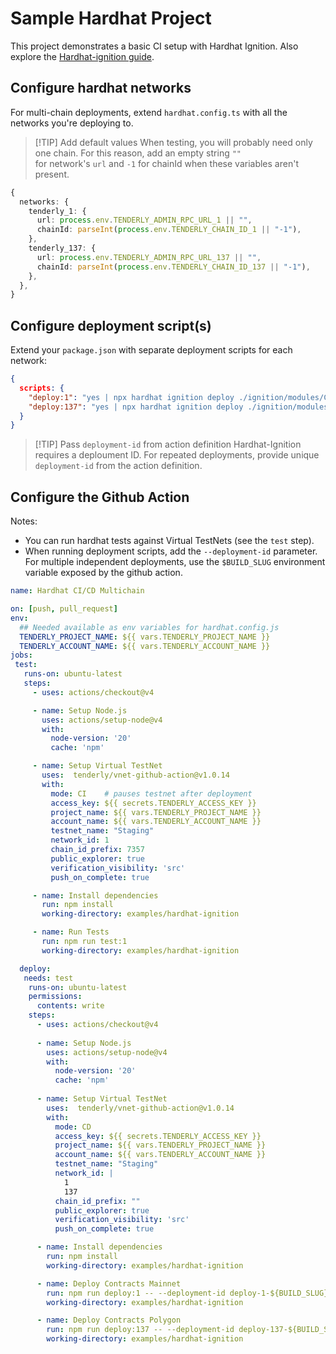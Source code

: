 # Sample Hardhat Project

This project demonstrates a basic CI setup with Hardhat Ignition. Also explore the [Hardhat-ignition guide](https://docs.tenderly.co/virtual-testnets/ci-cd/github-actions-hardhat).

## Configure hardhat networks

For multi-chain deployments, extend `hardhat.config.ts` with all the networks you're deploying to.

> [!TIP] Add default values
> When testing, you will probably need only one chain. For this reason, add an empty string `""`  
> for network's `url` and `-1` for chainId when these variables aren't present.

```ts
{
  networks: {
    tenderly_1: {
      url: process.env.TENDERLY_ADMIN_RPC_URL_1 || "",
      chainId: parseInt(process.env.TENDERLY_CHAIN_ID_1 || "-1"),
    },
    tenderly_137: {
      url: process.env.TENDERLY_ADMIN_RPC_URL_137 || "",
      chainId: parseInt(process.env.TENDERLY_CHAIN_ID_137 || "-1"),
    },
  },
}
```

## Configure deployment script(s)

Extend your `package.json` with separate deployment scripts for each network:

```json
{
  scripts: {
    "deploy:1": "yes | npx hardhat ignition deploy ./ignition/modules/CounterMainnet.ts --network tenderly_1",
    "deploy:137": "yes | npx hardhat ignition deploy ./ignition/modules/CounterPolygon.ts --network tenderly_137",
  }
}
```

> [!TIP] Pass `deployment-id` from action definition
> Hardhat-Ignition requires a deploument ID. For repeated deployments, provide unique `deployment-id` from the action definition.

## Configure the Github Action

Notes:
- You can run hardhat tests against Virtual TestNets (see the `test` step).
- When running deployment scripts, add the `--deployment-id` parameter. For multiple independent deployments, use the `$BUILD_SLUG` environment variable exposed by the github action.

```yaml
name: Hardhat CI/CD Multichain

on: [push, pull_request]
env:
  ## Needed available as env variables for hardhat.config.js
  TENDERLY_PROJECT_NAME: ${{ vars.TENDERLY_PROJECT_NAME }}
  TENDERLY_ACCOUNT_NAME: ${{ vars.TENDERLY_ACCOUNT_NAME }}
jobs:
 test:
   runs-on: ubuntu-latest
   steps:
     - uses: actions/checkout@v4

     - name: Setup Node.js
       uses: actions/setup-node@v4
       with:
         node-version: '20'
         cache: 'npm'

     - name: Setup Virtual TestNet
       uses:  tenderly/vnet-github-action@v1.0.14
       with:
         mode: CI    # pauses testnet after deployment
         access_key: ${{ secrets.TENDERLY_ACCESS_KEY }}
         project_name: ${{ vars.TENDERLY_PROJECT_NAME }}
         account_name: ${{ vars.TENDERLY_ACCOUNT_NAME }}
         testnet_name: "Staging"
         network_id: 1
         chain_id_prefix: 7357
         public_explorer: true
         verification_visibility: 'src'
         push_on_complete: true

     - name: Install dependencies
       run: npm install
       working-directory: examples/hardhat-ignition

     - name: Run Tests
       run: npm run test:1
       working-directory: examples/hardhat-ignition

  deploy:
   needs: test
    runs-on: ubuntu-latest
    permissions:
      contents: write
    steps:
      - uses: actions/checkout@v4
      
      - name: Setup Node.js
        uses: actions/setup-node@v4
        with:
          node-version: '20'
          cache: 'npm'
      
      - name: Setup Virtual TestNet
        uses:  tenderly/vnet-github-action@v1.0.14
        with:
          mode: CD
          access_key: ${{ secrets.TENDERLY_ACCESS_KEY }}
          project_name: ${{ vars.TENDERLY_PROJECT_NAME }}
          account_name: ${{ vars.TENDERLY_ACCOUNT_NAME }}
          testnet_name: "Staging"
          network_id: |
            1
            137
          chain_id_prefix: ""
          public_explorer: true
          verification_visibility: 'src'
          push_on_complete: true

      - name: Install dependencies
        run: npm install
        working-directory: examples/hardhat-ignition

      - name: Deploy Contracts Mainnet
        run: npm run deploy:1 -- --deployment-id deploy-1-${BUILD_SLUG}
        working-directory: examples/hardhat-ignition

      - name: Deploy Contracts Polygon
        run: npm run deploy:137 -- --deployment-id deploy-137-${BUILD_SLUG}
        working-directory: examples/hardhat-ignition
```